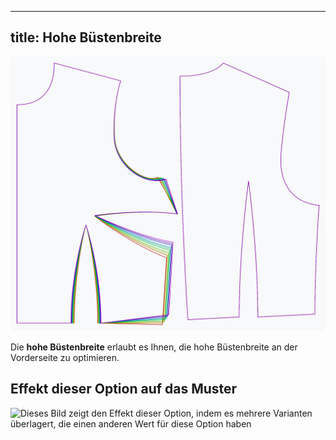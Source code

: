 ***

## title: Hohe Büstenbreite

![Der Effekt der Option hohe Bustbreite auf das Muster](sample.png)

Die **hohe Büstenbreite** erlaubt es Ihnen, die hohe Büstenbreite an der Vorderseite zu optimieren.

## Effekt dieser Option auf das Muster

![Dieses Bild zeigt den Effekt dieser Option, indem es mehrere Varianten überlagert, die einen anderen Wert für diese Option haben](bella\_highbustwidth\_sample.svg "Effekt dieser Option auf das Muster")

